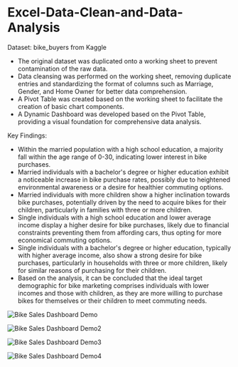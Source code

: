 # Excel-Data-Clean-and-Data-Analysis

Dataset: bike_buyers from Kaggle

- The original dataset was duplicated onto a working sheet to prevent contamination of the raw data.
- Data cleansing was performed on the working sheet, removing duplicate entries and standardizing the format of columns such as Marriage, Gender, and Home Owner for better data comprehension.
- A Pivot Table was created based on the working sheet to facilitate the creation of basic chart components.
- A Dynamic Dashboard was developed based on the Pivot Table, providing a visual foundation for comprehensive data analysis.

Key Findings:

- Within the married population with a high school education, a majority fall within the age range of 0-30, indicating lower interest in bike purchases.
- Married individuals with a bachelor's degree or higher education exhibit a noticeable increase in bike purchase rates, possibly due to heightened environmental awareness or a desire for healthier commuting options.
- Married individuals with more children show a higher inclination towards bike purchases, potentially driven by the need to acquire bikes for their children, particularly in families with three or more children.
- Single individuals with a high school education and lower average income display a higher desire for bike purchases, likely due to financial constraints preventing them from affording cars, thus opting for more economical commuting options.
- Single individuals with a bachelor's degree or higher education, typically with higher average income, also show a strong desire for bike purchases, particularly in households with three or more children, likely for similar reasons of purchasing for their children.
- Based on the analysis, it can be concluded that the ideal target demographic for bike marketing comprises individuals with lower incomes and those with children, as they are more willing to purchase bikes for themselves or their children to meet commuting needs.


![Bike Sales Dashboard Demo](https://github.com/AlexMaAU/Excel-Data-Clean-and-Data-Analysis/assets/130563062/de32f858-50c1-444e-9672-4ee272d4dcbd)

![Bike Sales Dashboard Demo2](https://github.com/AlexMaAU/Excel-Data-Clean-and-Data-Analysis/assets/130563062/74a9560e-912f-4cef-b977-be6ff0eff021)

![Bike Sales Dashboard Demo3](https://github.com/AlexMaAU/Excel-Data-Clean-and-Data-Analysis/assets/130563062/26fc0120-a8d2-4942-b384-dc6e266b2926)

![Bike Sales Dashboard Demo4](https://github.com/AlexMaAU/Excel-Data-Clean-and-Data-Analysis/assets/130563062/2aee88ba-8a53-4cf7-b2fd-45f104d77442)
